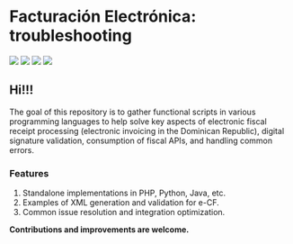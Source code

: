 # Facturación Electrónica: troubleshooting

![](https://github.com/fmbussi/efiscal-api/actions/workflows/1-create-a-branch.yml/badge.svg)
![](https://github.com/fmbussi/efiscal-api/actions/workflows/2-commit-a-file.yml/badge.svg)
![](https://github.com/fmbussi/efiscal-api/actions/workflows/3-open-a-pull-request.yml/badge.svg)
![](https://github.com/fmbussi/efiscal-api/actions/workflows/4-merge-your-pull-request.yml/badge.svg)

## Hi!!!

The goal of this repository is to gather functional scripts in various programming languages to help solve key aspects of electronic fiscal receipt processing (electronic invoicing in the Dominican Republic), digital signature validation, consumption of fiscal APIs, and handling common errors.

### Features

1. Standalone implementations in PHP, Python, Java, etc.
2. Examples of XML generation and validation for e-CF.
3. Common issue resolution and integration optimization.

**Contributions and improvements are welcome.**

